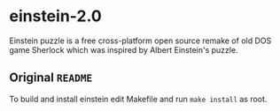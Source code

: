 # einstein-2.0
Einstein puzzle is a free cross-platform open source remake of old DOS game Sherlock which was inspired by Albert Einstein's puzzle.

## Original `README`
To build and install einstein edit Makefile and run `make install` as root.
